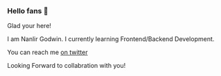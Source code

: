 
### Hello fans 👋

Glad your here!

I am Nanlir Godwin. I currently learning Frontend/Backend Development.


You can reach me [on twitter](https://twitter.com/nanlir5)

Looking Forward to collabration with you!






<!--
**nanlir/nanlir** is a ✨ _special_ ✨ repository because its `README.md` (this file) appears on your GitHub profile.

Here are some ideas to get you started:

- 🔭 I’m currently working on ...
- 🌱 I’m currently learning ...
- 👯 I’m looking to collaborate on ...
- 🤔 I’m looking for help with ...
- 💬 Ask me about ...
- 📫 How to reach me: ...
- 😄 Pronouns: ...
- ⚡ Fun fact: ...
-->

